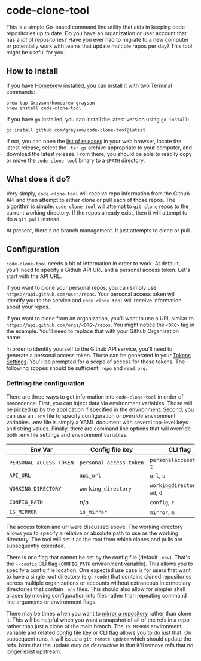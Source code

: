 # code-clone-tool

This is a simple Go-based command line utility that aids in keeping code
repositories up to date.  Do you have an organization or user account that has
a *lot* of repositories?  Have you ever had to migrate to a new computer or
potentially work with teams that update multiple repos per day?  This tool
might be useful for you.

## How to install

If you have [Homebrew][hb] installed, you can install it with two Terminal
commands:

[hb]: https://brew.sh

    brew tap Grayson/homebrew-grayson
    brew install code-clone-tool

If you have `go` installed, you can install the latest version using
`go install`:

    go install github.com/grayson/code-clone-tool@latest

If not, you can open the [list of releases][releases] in your web browser,
locate the latest release, select the `.tar.gz` archive appropriate to your
computer, and download the latest release.  From there, you should be able to
readily copy or move the `code-clone-tool` binary to a `$PATH` directory.

[releases]: https://github.com/Grayson/code-clone-tool/releases

## What does it do?

Very simply, `code-clone-tool` will receive repo information from the Github API
and then attempt to either clone or pull each of those repos.  The algorithm is
simple.  `code-clone-tool` will attempt to `git clone` repos to the current
working directory.  If the repos already exist, then it will attempt to do a
`git pull` instead.

At present, there's no branch management.  It just attempts to clone or pull.

## Configuration

`code-clone-tool` needs a bit of information in order to work.  At default,
you'll need to specify a Github API URL and a personal access token.  Let's
start with the API URL.

If you want to clone your personal repos, you can simply use
`https://api.github.com/user/repos`.  Your personal access token will identify
you to the service and `code-clone-tool` will receive information about your
repos.

If you want to clone from an organization, you'll want to use a URL similar to
`https://api.github.com/orgs/<ORG>/repos`.  You might notice the `<ORG>` tag in
the example.  You'll need to replace that with your Github Organization name.

In order to identify yourself to the Github API service, you'll need to generate
a personal access token.  Those can be generated in your [Tokens Settings][ts].
You'll be prompted for a scope of access for these tokens.  The following
scopes should be sufficient: `repo` and `read:org`.

[ts]: https://github.com/settings/tokens

### Defining the configuration

There are three ways to get information into `code-clone-tool` in order of
precedence.  First, you can inject data via environment variables.  Those will
be picked up by the application if specified in the environment.  Second, you
can use an `.env` file to specify configuration or *override* environment
variables.  .env file is simply a YAML document with several top-level keys and 
string values.  Finally, there are command line options that will override both
.env file settings and environment variables.

| Env Var               | Config file key       | CLI flag                    |
|-----------------------|-----------------------|-----------------------------|
|`PERSONAL_ACCESS_TOKEN`|`personal_access_token`|`personalaccesstoken`, `t`   |
|`API_URL`              |`api_url`              |`url`, `u`                   |
|`WORKING_DIRECTORY`    |`working_directory`    |`workingdirectory`, `wd`, `d`|
|`CONFIG_PATH`          |n/a                    |`config`, `c`                |
|`IS_MIRROR`            |`is_mirror`            |`mirror`, `m`                |

The access token and url were discussed above.  The working directory allows you
to specify a relative or absolute path to use as the working directory.  The
tool will set it as the root from which clones and pulls are subsequently
executed.

There is one flag that cannot be set by the config file (default `.env`).
That's the `--config` CLI flag (`CONFIG_PATH` environment variable).  This
allows you to specify a config file location.  One expected use case is for
users that want to have a single root directory (e.g. `/code`) that contains
cloned repositories across multiple organizations or accounts without extraneous
intermediary directories that contain `.env` files.  This should also allow for
simpler shell aliases by moving configuration into files rather than repeating
command line arguments or environment flags.

There may be times when you want to [mirror a repository][mirror] rather than
clone it.  This will be helpful when you want a snapshot of all of the refs in a
repo rather than just a clone of the main branch.  The `IS_MIRROR` environment
variable and related config file key or CLI flag allows you to do just that.  On
subsequent runs, it will issue a `git remote update` which should update the
refs.  Note that the update *may be destructive* in that it'll remove refs that 
no longer exist upstream.

[mirror]: https://git-scm.com/docs/git-clone#Documentation/git-clone.txt---mirror
